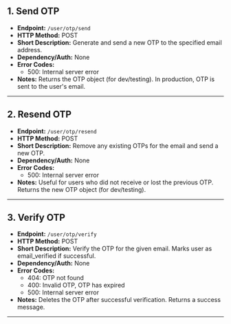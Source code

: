 ## 1. Send OTP
- **Endpoint:** `/user/otp/send`
- **HTTP Method:** POST
- **Short Description:** Generate and send a new OTP to the specified email address.
- **Dependency/Auth:** None
- **Error Codes:**
  - 500: Internal server error
- **Notes:** Returns the OTP object (for dev/testing). In production, OTP is sent to the user's email.

---

## 2. Resend OTP
- **Endpoint:** `/user/otp/resend`
- **HTTP Method:** POST
- **Short Description:** Remove any existing OTPs for the email and send a new OTP.
- **Dependency/Auth:** None
- **Error Codes:**
  - 500: Internal server error
- **Notes:** Useful for users who did not receive or lost the previous OTP. Returns the new OTP object (for dev/testing).

---

## 3. Verify OTP
- **Endpoint:** `/user/otp/verify`
- **HTTP Method:** POST
- **Short Description:** Verify the OTP for the given email. Marks user as email_verified if successful.
- **Dependency/Auth:** None
- **Error Codes:**
  - 404: OTP not found
  - 400: Invalid OTP, OTP has expired
  - 500: Internal server error
- **Notes:** Deletes the OTP after successful verification. Returns a success message.

---
